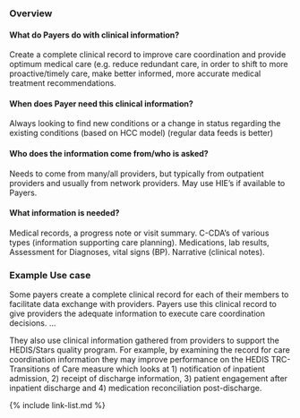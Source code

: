 
### Overview

#### What do Payers do with clinical information?

Create a complete clinical record to improve care coordination and provide optimum medical care (e.g. reduce redundant care, in order to shift to more proactive/timely care, make better informed, more accurate medical treatment recommendations.

#### When does Payer need this clinical information?

Always looking to find new conditions or a change in status regarding the existing conditions (based on HCC model) (regular data feeds is better)

#### Who does the information come from/who is asked?

Needs to come from many/all providers, but typically from outpatient providers and usually from network providers. May use HIE’s if available to Payers.

#### What information is needed?

Medical records, a progress note or visit summary. C-CDA’s of various types (information supporting care planning). Medications, lab results, Assessment for Diagnoses, vital signs (BP). Narrative (clinical notes).

### Example Use case

Some payers create a complete clinical record for each of their members to facilitate data exchange with providers. Payers use this clinical record to give providers the adequate information to execute care coordination decisions.
...

They also use clinical information gathered from providers to support the HEDIS/Stars quality program. For example, by examining the record for care coordination information they may improve performance on the HEDIS TRC- Transitions of Care measure which looks at 1) notification of inpatient admission, 2) receipt of discharge information, 3) patient engagement after inpatient discharge and 4) medication reconciliation post-discharge.


{% include link-list.md %}

